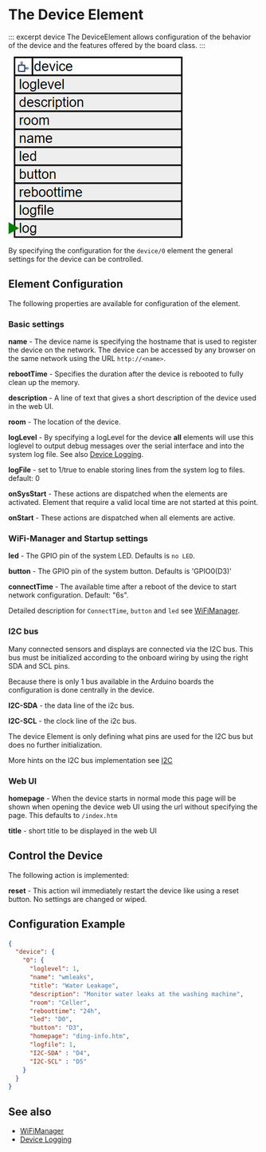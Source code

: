 # The Device Element

::: excerpt device
The DeviceElement allows configuration of the behavior of the device and the features offered by the board class.
:::

![Device Properties and actions](/elements/deviceapi.png)

By specifying the configuration for the `device/0` element the general settings for the device can be controlled.

## Element Configuration

The following properties are available for configuration of the element.

### Basic settings

**name** - The device name is specifying the hostname that is used to register the device on the network.
The device can be accessed by any browser on the same network using the URL `http://<name>`.

**rebootTime** - Specifies the duration after the device is rebooted to fully clean up the memory.

**description** - A line of text that gives a short description of the device used in the web UI.

**room** - The location of the device.

**logLevel** - By specifying a logLevel for the device **all** elements will use this loglevel to output debug messages over the serial interface and into the system log file.
See also [Device Logging](logger.md).

**logFile** - set to 1/true to enable storing lines from the system log to files. default: 0

**onSysStart** - These actions are dispatched when the elements are activated. Element that require a valid local time are not started at this point.  

**onStart** - These actions are dispatched when all elements are active. 


### WiFi-Manager and Startup settings

**led** - The GPIO pin of the system LED. Defaults is `no LED`.

**button** - The GPIO pin of the system button. Defaults is 'GPIO0(D3)'

**connectTime** - The available time after a reboot of the device to start network configuration. Default: "6s".

Detailed description for `ConnectTime`, `button` and `led` see [WiFiManager](wifimanager).


### I2C bus

Many connected sensors and displays are connected via the I2C bus. This bus must be initialized according to the onboard wiring by using the right SDA and SCL pins.

Because there is only 1 bus available in the Arduino boards the configuration is done centrally in the device.

**I2C-SDA** - the data line of the i2c bus.

**I2C-SCL** - the clock line of the i2c bus.

The device Element is only defining what pins are used for the I2C bus but does no further initialization.

More hints on the I2C bus implementation see [I2C](/_i2c.md)


### Web UI

**homepage** - When the device starts in normal mode this page will be shown when opening the device web UI using the url without specifying the page. This defaults to `/index.htm`

**title** - short title to be displayed in the web UI


## Control the Device

The following action is implemented:

**reset** - This action wil immediately restart the device like using a reset button. No settings are changed or wiped. 


## Configuration Example

```JSON
{
  "device": {
    "0": {
      "loglevel": 1,
      "name": "wmleaks",
      "title": "Water Leakage",
      "description": "Monitor water leaks at the washing machine",
      "room": "Celler",
      "reboottime": "24h",
      "led": "D0",
      "button": "D3",
      "homepage": "ding-info.htm",
      "logfile": 1,
      "I2C-SDA" : "D4",
      "I2C-SCL" : "D5"
    }
  }
}
```

## See also

* [WiFiManager](/wifimanager)
* [Device Logging](logger.md)
